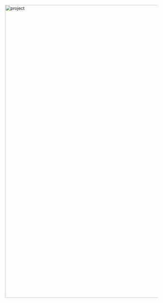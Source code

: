 <img width="960" alt="project" src="https://github.com/user-attachments/assets/9e88f256-1c1d-4616-ab42-8660f34f2807" />
